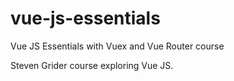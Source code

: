 # vue-js-essentials

Vue JS Essentials with Vuex and Vue Router course

Steven Grider course exploring Vue JS.
